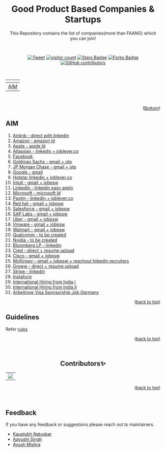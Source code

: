 <div id="top"></div>

<div align="center"> <h1> Good Product Based Companies & Startups </h1>  
This Repository contains the list of companies(more than FAANG) which you can join!  
	
<p>
	<br>
</p>  
	

<a href="https://twitter.com/intent/tweet?text=This%20repo%20contains%20opportunities%20for%20you%20to%20apply%20more%20than%20300%20good%20companies%20&url=https://kaustubh-natuskar.github.io/moreThanFAANGM/&hashtags=githubrepository,productbasedcompanies,goodstartups,bestservicebasedcompanies"><img src="https://img.shields.io/twitter/url/http/shields.io.svg?style=social" alt="Tweet" ></a>
<a href="https://github.com/Kaustubh-Natuskar/companies-to-apply"><img src="https://visitor-badge.laobi.icu/badge?page_id=Kaustubh-Natuskar.companies-to-apply" alt="visitor count"/></a>
<a href="https://github.com/Kaustubh-Natuskar/companies-to-apply/stargazers"><img src="https://img.shields.io/github/stars/Kaustubh-Natuskar/companies-to-apply" alt="Stars Badge"/></a>
<a href="https://github.com/Kaustubh-Natuskar/companies-to-apply/network/members"><img src="https://img.shields.io/github/forks/Kaustubh-Natuskar/companies-to-apply" alt="Forks Badge"/></a>
<a href="https://github.com/Kaustubh-Natuskar/companies-to-apply/graphs/contributors"><img alt="GitHub contributors" src="https://img.shields.io/github/contributors/Kaustubh-Natuskar/companies-to-apply?color=2b9348"></a>
</div>


 
<br>


<div align="center">
   <table>
      <thead>
         <tr>
		    <th align="left"></th>
         </tr>
      </thead>
      <tbody>
         <tr>
		    <td align="left"><a href="#AIM">AIM</a></td>
         </tr>
      </tbody>
   </table>
</div>
<br>
<!-- change the above count after adding comapnies. -->
<p align="right">(<a href="#Bottom">Bottom</a>)</p>

 <!---
PLEASE DON'T CHANGE THE NUMBERING. KEEP EVERYTHING STARTING WITH 1.
-->

 
<!-- ## AIM   -->
<h2 id="AIM">AIM</h2>  

1. [Airbnb - direct with linkedin](https://careers.airbnb.com/)   
1. [Amazon - amazon Id](https://www.amazon.jobs/en/)    
1. [Apple - apple Id](https://www.apple.com/careers/us/) 
1. [Atlassian - linkedin + joblever.co](https://www.atlassian.com/company/careers)  
1. [Facebook](https://www.facebook.com/careers/jobs/) 
1. [Goldman Sachs - gmail + otp](https://www.goldmansachs.com/careers/)   
1. [JP Morgan Chase - gmail + otp](https://careers.jpmorgan.com/in/en/professionals)   
1. [Google - gmail ](https://careers.google.com/)
1. [Hotstar linkedin + joblever.co](https://tech.hotstar.com/)
1. [Intuit - gmail + jobpsw](https://www.intuit.com/careers/)
1. [LinkedIn - linkedin easy apply](https://careers.linkedin.com/)
1. [Microsoft - microsoft Id](https://careers.microsoft.com/us/en)
1. [Paytm - linkedin + joblever.co](https://paytm.com/careers/) 
1. [Red hat - gmail + jobpsw](https://www.redhat.com/en/jobs) 
1. [Salesforce - gmail + jobpsw](https://www.salesforce.com/)  
1. [SAP Labs - gmail + jobpsw](https://jobs.sap.com/) 
1. [Uber - gmail + jobpsw](https://www.uber.com/us/en/careers/)  
1. [Vmware - gmail + jobpsw](https://careers.vmware.com/main/)
1. [Walmart - gmail + jobpsw](https://one.walmart.com/content/globaltechindia/en_in/results.html?job_function=&job_function=Software%20Engineering&loc_filter=Bengaluru) 
1. [Qualcomm - to be created ](https://www.qualcomm.com/company/careers)
1. [Nvidia - to be created](https://www.nvidia.com/en-in/about-nvidia/careers)
1. [Bloomberg LP - linkedin](https://careers.bloomberg.com/job/search)
1. [Cred - direct + resume upload](https://careers.cred.club/) 
1. [Cisco - gmail + jobpsw](https://jobs.cisco.com/)  
1. [McKinsey - gmail + jobpsw + reachout linkedin recruiters](https://www.mckinsey.com/in/careers-in-india)
1. [Groww - direct + resume upload](https://groww.skillate.com/)  
1. [Stripe - linkedin](https://stripe.com/in/jobs)  
1. [Instahyre](https://www.instahyre.com/) 
1. [International Hiring from India I](https://gist.github.com/idontknowjs/22f3257bed32dd3ab99ff22316e51eb8/)
1. [International Hiring from India II](https://github.com/shubheksha/companies-sponsoring-visas/)
1. [Arbeitnow Visa Sponsorship Job Germany](https://www.arbeitnow.com/visa-sponsorship-jobs)


<p align="right">(<a href="#top">back to top</a>)</p>

## Guidelines
  

Refer [rules](https://github.com/Kaustubh-Natuskar/companies-to-apply/blob/main/GUIDELINES.MD)


<p align="right">(<a href="#top">back to top</a>)</p>

<br>  
  


<h2 align=center>Contributors✨</h2>
<table>
	<tr>
		 <td>
  <a href="https://github.com/Kaustubh-Natuskar/companies-to-apply/graphs/contributors">
  <img src="https://contrib.rocks/image?repo=Kaustubh-Natuskar/companies-to-apply" />
  </a>
		</td>
	</tr>
</table>

<p align="right">(<a href="#top">back to top</a>)</p>

<br>

## Feedback

If you have any feedback or suggestions please reach out to maintainers.  
* [Kaustubh Natuskar](https://www.linkedin.com/in/kaustubhnatuskar/)  
* [Aayushi Singh](https://www.linkedin.com/in/aayushisingh1703/)
* [Ayush Mishra](https://www.linkedin.com/in/ayush-b-m/)

<div id="Bottom"></div>
